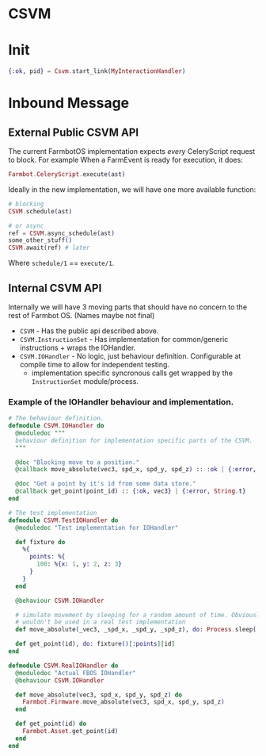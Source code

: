 # CSVM

# Init

```elixir
{:ok, pid} = Csvm.start_link(MyInteractionHandler)
```

# Inbound Message

## External Public CSVM API

The current FarmbotOS implementation expects _every_ CeleryScript request to block.
For example When a FarmEvent is ready for execution, it does:
```elixir
Farmbot.CeleryScript.execute(ast)
```

Ideally in the new implementation, we will have one more available function:
```elixir
# blocking
CSVM.schedule(ast)

# or async
ref = CSVM.async_schedule(ast)
some_other_stuff()
CSVM.await(ref) # later
```

Where `schedule/1` == `execute/1`.

## Internal CSVM API
Internally we will have 3 moving parts that should have no concern to
the rest of Farmbot OS. (Names maybe not final)

* `CSVM` - Has the public api described above.
* `CSVM.InstructionSet` - Has implementation for common/generic instructions + wraps the IOHandler.
* `CSVM.IOHandler` - No logic, just behaviour definition. Configurable at compile time to allow for independent testing.
  * implementation specific syncronous calls get wrapped by the `InstructionSet` module/process.

### Example of the IOHandler behaviour and implementation.
```elixir
# The behaviour definition.
defmodule CSVM.IOHandler do
  @moduledoc """
  behaviour definition for implementation specific parts of the CSVM.
  """

  @doc "Blocking move to a position."
  @callback move_absolute(vec3, spd_x, spd_y, spd_z) :: :ok | {:error, String.t}

  @doc "Get a point by it's id from some data store."
  @callback get_point(point_id) :: {:ok, vec3} | {:error, String.t}
end

# The test implementation
defmodule CSVM.TestIOHandler do
  @moduledoc "Test implementation for IOHandler"

  def fixture do
    %{
      points: %{
        100: %{x: 1, y: 2, z: 3}
      }
    }
  end

  @behaviour CSVM.IOHandler

  # simulate movement by sleeping for a random amount of time. Obviously this
  # wouldn't be used in a real test implementation
  def move_absolute(_vec3, _spd_x, _spd_y, _spd_z), do: Process.sleep(:rand.uniform(5000))

  def get_point(id), do: fixture()[:points][id]
end

defmodule CSVM.RealIOHandler do
  @moduledoc "Actual FBOS IOHandler"
  @behaviour CSVM.IOHandler

  def move_absolute(vec3, spd_x, spd_y, spd_z) do
    Farmbot.Firmware.move_absolute(vec3, spd_x, spd_y, spd_z)
  end

  def get_point(id) do
    Farmbot.Asset.get_point(id)
  end
end
```
